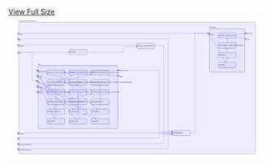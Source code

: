 [View Full Size](https://raw.githubusercontent.com/mingfang/terraform-k8s-modules/master/modules/fluentbit-es/diagram.svg?sanitize=true)<img src="diagram.svg"/>
